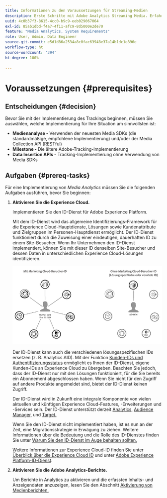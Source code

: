 ```yaml
---
title: Informationen zu den Voraussetzungen für Streaming-Medien
description: Erste Schritte mit Adobe Analytics Streaming Media. Erfahren Sie, was Sie zur Implementierung von Adobe Analytics für Streaming-Medien benötigen.
uuid: 4c0b37f3-8615-4cc0-b9c9-eeb029067064
exl-id: 85ab1dbd-f4a7-4f11-afc9-8d5000e2de70
feature: "Media Analytics, System Requirements"
role: User, Admin, Data Engineer
source-git-commit: e5d1d86a2534a8c0fac63948e37a14b1dc1e896e
workflow-type: ht
source-wordcount: '394'
ht-degree: 100%

---
```


# Voraussetzungen {#prerequisites}

## Entscheidungen {#decision}

Bevor Sie mit der Implementierung des Trackings beginnen, müssen Sie auswählen, welche Implementierung für Ihre Situation am sinnvollsten ist:

* **Medienanalyse -** Verwenden der neuesten Media SDKs (die standardmäßige, empfohlene Implementierung) und/oder der Media Collection API (RESTful)
* **Milestone -** Die ältere Adobe-Tracking-Implementierung
* **Data Insertion APIs -** Tracking-Implementierung ohne Verwendung von Media SDKs

## Aufgaben {#prereq-tasks}

Für eine Implementierung von *Media Analytics* müssen Sie die folgenden Aufgaben ausführen, bevor Sie beginnen:

1. **Aktivieren Sie die Experience Cloud.**

   Implementieren Sie den ID-Dienst für Adobe Experience Platform.

   Mit dem ID-Dienst wird das allgemeine Identifizierungs-Framework für die Experience Cloud-Hauptdienste, Lösungen sowie Kundenattribute und Zielgruppen im Personen-Hauptdienst ermöglicht. Der ID-Dienst funktioniert durch die Zuweisung einer eindeutigen, dauerhaften ID zu einem Site-Besucher. Wenn Ihr Unternehmen den ID-Dienst implementiert, können Sie mit dieser ID denselben Site-Besucher und dessen Daten in unterschiedlichen Experience Cloud-Lösungen identifizieren.

   ![](assets/mc_id_service_graphic.png)

   Der ID-Dienst kann auch die verschiedenen lösungsspezifischen IDs ersetzen (z. B. Analytics AID). Mit der Funktion [Kunden-IDs und Authentifizierungsstatus](https://experienceleague.adobe.com/docs/id-service/using/reference/authenticated-state.html?lang=de) ermöglicht es Ihnen der ID-Dienst, eigene Kunden-IDs an Experience Cloud zu übergeben. Beachten Sie jedoch, dass der ID-Dienst nur mit den Lösungen funktioniert, für die Sie bereits ein Abonnement abgeschlossen haben. Wenn Sie nicht für den Zugriff auf andere Produkte angemeldet sind, bietet der ID-Dienst keinen Zugriff.

   Der ID-Dienst wird in Zukunft eine integrale Komponente von vielen aktuellen und künftigen Experience Cloud-Features, -Erweiterungen und -Services sein. Der ID-Dienst unterstützt derzeit [Analytics,](https://www.adobe.com/de/marketing-cloud/web-analytics.html) [Audience Manager,](https://www.adobe.com/de/marketing-cloud/data-management-platform.html) und [Target.](https://www.adobe.com/de/marketing-cloud/testing-targeting.html)

   Wenn Sie den ID-Dienst nicht implementiert haben, ist es nun an der Zeit, eine Migrationsstrategie in Erwägung zu ziehen. Weitere Informationen über die Bedeutung und die Rolle des ID-Dienstes finden Sie unter [Warum Sie den ID-Dienst im Auge behalten sollten.](https://theblog.adobe.com/why-new-adobe-marketing-cloud-id-service-should-be-on-your-radar/)

   Weitere Informationen zur Experience Cloud-ID finden Sie unter [Überblick über die Experience Cloud ID](https://experienceleague.adobe.com/docs/id-service/using/intro/overview.html?lang=de) und unter [Adobe Experience Platform-ID-Dienst](https://experienceleague.adobe.com/docs/id-service/using/home.html?lang=de).

1. **Aktivieren Sie die Adobe Analytics-Berichte.**

   Um Berichte in Analytics zu aktivieren und die erfassten Inhalts- und Anzeigendaten anzuzeigen, lesen Sie den Abschnitt [Aktivierung von Medienberichten.](/help/media-reports/media-reports-enable.md)
